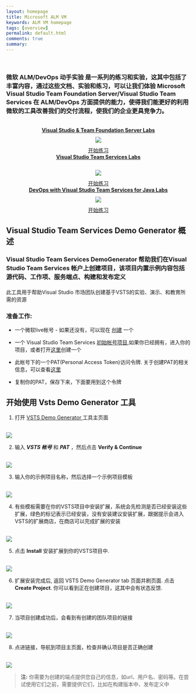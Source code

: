 ```yaml
---
layout: homepage
title: Microsoft ALM VM
keywords: ALM VM homepage
tags: [overview]
permalink: default.html
comments: true
summary: 
---
```

        
 <!--<img src="http://vsalmvm.azurewebsites.net/wp-content/uploads/2015/09/ALM-VM-banner-0915.png" width="760" height="177" />-->

<br>

### 微软 ALM/DevOps 动手实验 是一系列的练习和实验，这其中包括了丰富内容，通过这些文档、实验和练习，可以让我们体验 Microsoft Visual Studio Team Foundation Server/Visual Studio Team Services 在 ALM/DevOps 方面提供的能力，使得我们能更好的利用微软的工具改善我们的交付流程，使我们的企业更具竞争力。 

<br /> 

<div class="row">
    <div class="lab-item col-md-4" align="center">
          <span class="headnews"> <b> <a href="labs/tfs" class="labmain">Visual Studio & Team Foundation Server Labs</a></b></span><br />
             <a href="labs/tfs"><img style="margin: 10px;" src="images/vside.png"/></a><br />
           <!--span class="mainPageText"> Access the Microsoft ALM VM and TFS Hands-on-Labs</span><br /><br /-->
           <a href="labs/tfs" class="c-glyph"><span class="lab-details">开始练习</span></a>
    </div>
    <div class="lab-item col-md-4" align="center">
         <span class="headnews"> <b><a href="labs/vsts" class="labmain"> Visual Studio Team Services Labs</a></b></span><br /><br />
        <a href="labs/vsts"><img style="margin: 10px;" src="images/vstslogo.png"/></a><br />
       <!--span class="mainPageText"> Follow the Visual Studio Team Services Hands-on-Labs</span><br /><br /-->
       <a href="labs/vsts" class="c-glyph"><span class="lab-details">开始练习</span></a>
    </div>
     <div class="lab-item col-md-4" align="center">
         <span class="headnews"> <b><a href="labs/java" class="labmain"> DevOps with Visual Studio Team Services for Java Labs</a></b></span><br />
        <a href="labs/java"><img style="margin: 10px;" src="images/java.png"/></a><br />
       <!--span class="mainPageText"> DevOps with Visual Studio Team Services for Java</span><br /><br /-->
       <a href="labs/java" class="c-glyph"><span class="lab-details">开始练习</span></a>
    </div>
</div>
 
<div class="clear"></div>


## Visual Studio Team Services Demo Generator 概述

### Visual Studio Team Services DemoGenerator 帮助我们在Visual Studio Team Services 帐户上创建项目，该项目内置示例内容包括源代码、工作项、服务端点、构建和发布定义<h4>

此工具用于帮助Visual Studio 市场团队创建基于VSTS的实验、演示、和教育所需的资源

### 准备工作:

- 一个微软live帐号 - 如果还没有，可以现在 <a href="https://signup.live.com">创建</a> 一个

- 一个 Visual Studio Team Services [初始帐号项目](https://app.vsaex.visualstudio.com),如果你已经拥有，进入你的项目，或者打开[这里](https://aexprodsu1scus.vsaex.visualstudio.com/profile/account?mkt=zh-CN)创建一个

- 此帐号下的一个PAT(Personal Access Token)访问令牌. 关于创建PAT的相关信息，可以查看[这里](https://docs.microsoft.com/zh-cn/vsts/accounts/use-personal-access-tokens-to-authenticate)

- 复制你的PAT，保存下来，下面要用到这个令牌

## 开始使用 Vsts Demo Generator 工具

 1. 打开 <a href="https://vstsdemogenerator.azurewebsites.net/" target="_blank">VSTS Demo Generator </a> 工具主页面

<br/>
   <img style="max-width: 700px;max-height: 700px;" src="/labs/vsts/VSTSDemoGenerator/images/1.png"/>

 2. 输入 ***VSTS 帐号*** 和 ***PAT*** ，然后点击 **Verify & Continue** 
<br/>
   <img style="max-width: 700px;max-height: 700px;"  src="/labs/vsts/VSTSDemoGenerator/images/2.png"/>

 3. 输入你的示例项目名称，然后选择一个示例项目模板
<br/>

   <img style="max-width: 700px;max-height: 700px;"  src="/labs/vsts/VSTSDemoGenerator/images/3.png"/>

 4. 有些模板需要在你的VSTS项目中安装扩展，系统会先检测是否已经安装这些扩展，绿色的标记表示已经安装，没有安装建议安装扩展，跟据提示会进入VSTS的扩展商店，在商店可以完成扩展的安装
<br/>
   <img style="max-width: 700px;max-height: 700px;" src="/labs/vsts/VSTSDemoGenerator/images/4.png"/> 

 5. 点击 **Install**  安装扩展到你的VSTS项目中.
<br/>
   <img style="max-width: 700px;max-height: 700px;" src="/labs/vsts/VSTSDemoGenerator/images/5.png"/>

 6. 扩展安装完成后, 返回 VSTS Demo Generator tab 页面并刷页面. 点击 **Create Project**. 你可以看到正在创建项目，这其中会有状态反馈.
<br/>
   <img style="max-width: 700px;max-height: 700px;" src="/labs/vsts/VSTSDemoGenerator/images/6.png"/>

 7. 当项目创建成功后，会看到有创建的团队项目的链接
<br/>
   <img style="max-width: 700px;max-height: 700px;"  src="/labs/vsts/VSTSDemoGenerator/images/7.png"/>

 8. 点进链接，导航到项目主页面，检查并确认项目是否正确创建
<br/>
   <img style="max-width: 700px;max-height: 700px;"  src="/labs/vsts/VSTSDemoGenerator/images/8.png"/>

>**注:** 你需要为创建的端点提供您自己的信息，如url、用户名、密码等。在尝试使用它们之前，需要提供它们，比如在构建版本中、发布定义中


